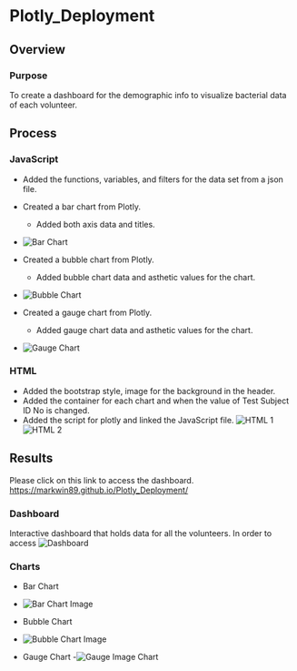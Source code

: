 # Plotly_Deployment
## Overview
### Purpose
To create a dashboard for the demographic info to visualize bacterial data of each volunteer. 

## Process 
### JavaScript 
  - Added the functions, variables, and filters for the data set from a json file. 
  - Created a bar chart from Plotly.
    - Added both axis data and titles.  
  - ![Bar Chart](https://user-images.githubusercontent.com/101272613/173240015-0bd132a4-6504-4c39-8d4d-c72e0fbf8a85.PNG)

  - Created a bubble chart from Plotly. 
    - Added bubble chart data and asthetic values for the chart.
  - ![Bubble Chart](https://user-images.githubusercontent.com/101272613/173240027-4ab9d057-6d08-498d-ba34-6a0fa4150060.PNG)

  - Created a gauge chart from Plotly. 
    - Added gauge chart data and asthetic values for the chart.
  - ![Gauge Chart](https://user-images.githubusercontent.com/101272613/173240083-8fe345da-2c39-471d-9f66-59efa581360e.PNG)

### HTML
  - Added the bootstrap style, image for the background in the header.  
  - Added the container for each chart and when the value of Test Subject ID No is changed. 
  - Added the script for plotly and linked the JavaScript file. 
![HTML 1](https://user-images.githubusercontent.com/101272613/173240092-e6f141db-fb5a-4a33-8450-bb58028dadc4.PNG)
![HTML 2](https://user-images.githubusercontent.com/101272613/173240093-2a68855a-66fc-410f-bde4-022215b5c036.PNG)


## Results
Please click on this link to access the dashboard. https://markwin89.github.io/Plotly_Deployment/
### Dashboard
Interactive dashboard that holds data for all the volunteers.  In order to access 
![Dashboard](https://user-images.githubusercontent.com/101272613/173240109-2ccd46d8-09ac-451c-a82c-029a737bdf11.PNG)
### Charts
  - Bar Chart
  - ![Bar Chart Image](https://user-images.githubusercontent.com/101272613/173240119-ddd01ecf-9e73-41cc-8e23-89ff9c7fe1bd.PNG)

  - Bubble Chart
  - ![Bubble Chart Image](https://user-images.githubusercontent.com/101272613/173240125-94521220-6d0d-4a72-83e6-b9d272f662ac.PNG)

  - Gauge Chart
  -![Gauge Image Chart](https://user-images.githubusercontent.com/101272613/173240126-adea57f3-edce-4900-bb28-50dfb5e1c0e6.PNG)



